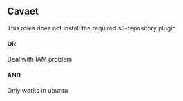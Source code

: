 ## Cavaet

This roles does not install the required s3-repository plugin
#### OR
Deal with IAM problem
#### AND
Only works in ubuntu

